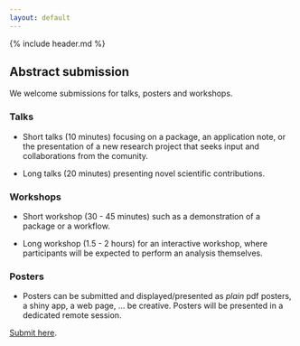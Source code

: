 ```yaml
---
layout: default
---
```


{% include header.md %}

## Abstract submission

We welcome submissions for talks, posters and workshops. 

### Talks

- Short talks (10 minutes) focusing on a package, an application note, or the presentation of a new research project that seeks input and collaborations from the comunity. 

- Long talks (20 minutes) presenting novel scientific contributions.

### Workshops

- Short workshop (30 - 45 minutes) such as a demonstration of a package or a workflow.

- Long workshop (1.5 - 2 hours) for an interactive workshop, where participants will be expected to perform an analysis themselves.

### Posters

- Posters can be submitted and displayed/presented as *plain* pdf posters, a shiny app, a web page, ... be creative. Posters will be presented in a dedicated remote session.


[Submit here](https://openreview.net/group?id=bioconductor.org/EuroBioC/2020/Conference).
